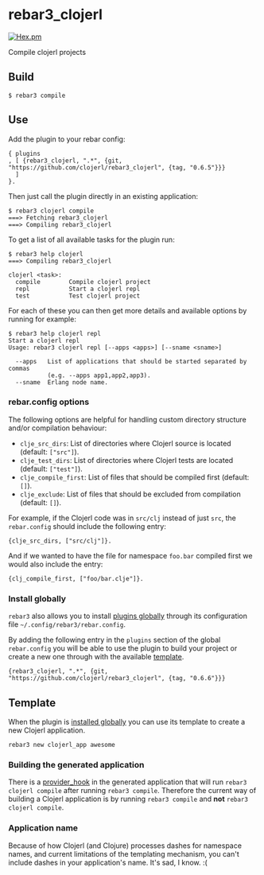 rebar3_clojerl
=====

[![Hex.pm](https://img.shields.io/hexpm/v/rebar3_clojerl.svg)](https://hex.pm/packages/rebar3_clojerl)

Compile clojerl projects

## Build

    $ rebar3 compile

## Use

Add the plugin to your rebar config:

    { plugins
    , [ {rebar3_clojerl, ".*", {git, "https://github.com/clojerl/rebar3_clojerl", {tag, "0.6.5"}}}
      ]
    }.

Then just call the plugin directly in an existing application:

    $ rebar3 clojerl compile
    ===> Fetching rebar3_clojerl
    ===> Compiling rebar3_clojerl

To get a list of all available tasks for the plugin run:

    $ rebar3 help clojerl
    ===> Compiling rebar3_clojerl

    clojerl <task>:
      compile        Compile clojerl project
      repl           Start a clojerl repl
      test           Test clojerl project

For each of these you can then get more details and available options by running
for example:

    $ rebar3 help clojerl repl
    Start a clojerl repl
	Usage: rebar3 clojerl repl [--apps <apps>] [--sname <sname>]

	  --apps   List of applications that should be started separated by commas
	           (e.g. --apps app1,app2,app3).
	  --sname  Erlang node name.

### rebar.config options

The following options are helpful for handling custom directory structure and/or
compilation behaviour:

- `clje_src_dirs`: List of directories where Clojerl source is located (default: `["src"]`).
- `clje_test_dirs`: List of directories where Clojerl tests are located (default: `["test"]`).
- `clje_compile_first`: List of files that should be compiled first (default: `[]`).
- `clje_exclude`: List of files that should be excluded from compilation (default: `[]`).

For example, if the Clojerl code was in `src/clj` instead of just `src`, the
`rebar.config` should include the following entry:

```
{clje_src_dirs, ["src/clj"]}.
```

And if we wanted to have the file for namespace `foo.bar` compiled first we would
also include the entry:

```
{clj_compile_first, ["foo/bar.clje"]}.
```

### Install globally

`rebar3` also allows you to install [plugins globally][rebar3-plugins] through its
configuration file `~/.config/rebar3/rebar.config`.

By adding the following entry in the `plugins` section of the global `rebar.config`
you will be able to use the plugin to build your project or create a new one through
with the available [template](#template).

    {rebar3_clojerl, ".*", {git, "https://github.com/clojerl/rebar3_clojerl", {tag, "0.6.6"}}}

## Template

When the plugin is [installed globally](#install-globally) you can use its template
to create a new Clojerl application.

    rebar3 new clojerl_app awesome

### Building the generated application

There is a [provider_hook][rebar3-provider-hooks] in the generated application that
will run `rebar3 clojerl compile` after running `rebar3 compile`. Therefore the current
way of building a Clojerl application is by running `rebar3 compile` and **not**
`rebar3 clojerl compile`.

### Application name

Because of how Clojerl (and Clojure) processes dashes for namespace names,
and current limitations of the templating mechanism, you can't include dashes in your
application's name. It's sad, I know. :(

[rebar3-plugins]: https://www.rebar3.org/docs/using-available-plugins
[rebar3-provider-hooks]: https://www.rebar3.org/docs/configuration#section-provider-hooks
